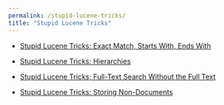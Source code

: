 ```yaml
---
permalink: /stupid-lucene-tricks/
title: "Stupid Lucene Tricks"
---
```


* [Stupid Lucene Tricks: Exact Match, Starts With, Ends With](http://blogs.perl.org/users/mark_leighton_fisher/2012/01/stupid-lucene-tricks-exact-match-starts-with-ends-with.html)

* [Stupid Lucene Tricks: Hierarchies](http://blogs.perl.org/users/mark_leighton_fisher/2019/05/stupid-lucene-tricks-hierarchies.html)

* [Stupid Lucene Tricks; Full-Text Search Without the Full Text](http://blogs.perl.org/users/mark_leighton_fisher/2018/03/stupid-lucene-trick-full-text-search-without-the-full-text.html)

* [Stupid Lucene Tricks: Storing Non-Documents](http://blogs.perl.org/users/mark_leighton_fisher/2014/02/stupid-lucene-tricks-storing-non-documents.html)
